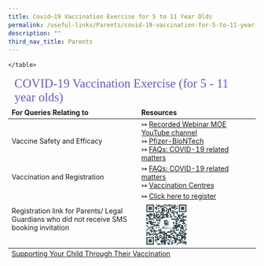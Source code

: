 ```yaml
---
title: Covid–19 Vaccination Exercise for 5 to 11 Year Olds
permalink: /useful-links/Parents/covid-19-vaccination-for-5-to-11-year-olds/
description: ""
third_nav_title: Parents
---
```

<table>
<thead>
	<tr><td style="font-family:impact; font-size:25px; color:rgb(94,94,207)" colspan="2">COVID-19 Vaccination Exercise (for 5 - 11 year olds)</td></tr>
	<tr style="font-weight:bold">
		<td width="250">For Queries Relating to</td>
		<td>Resources</td></tr>
</thead>
<tbody>
		<tr>
			<td>Vaccine Safety and Efficacy</td>
			<td>
				↣ <a target="_blank" href="https://youtube.com/playlist?list=PLgBw4fHUtzK2hnCEMXpKE54AI6nQqYIDV">Recorded Webinar MOE YouTube channel</a><br>
				↣ <a target="_blank" href="https://www.hsa.gov.sg/announcements/press-release/pfizercomirnaty_children">Pfizer-BioNTech</a><br>
				↣ <a target="_blank" href="https://www.moe.gov.sg/faqs-covid-19-infection">FAQs: COVID-19 related matters</a>
				</td>
		</tr>
	<tr>
		<td>Vaccination and Registration</td>
			<td>
					↣ <a target="_blank" href="https://www.moe.gov.sg/faqs-covid-19-infection">FAQs: COVID-19 related matters</a><br>
					↣ <a target="_blank" href="https://www.vaccine.gov.sg/locations-vcs">Vaccination Centres</a>
		</td>
		</tr>
		<tr>
			<td style="border: solid 0px black">Registration link for Parents/ Legal Guardians who did not receive SMS booking invitation</td>
			<td>
				↣ <a target="_blank" href="https://child.vaccine.gov.sg/">Click here to register</a><br>
				<img align="left" style="width:45%" src="/images/vaccineRegLink.png"></td>
		</tr>
		</tbody><tfoot>
			<tr>
				<td colspan="2"><a target="_blank" href="/files/Supporting_Your_Child_Through_Their_Vaccination.pdf">Supporting Your Child Through Their Vaccination</a></td>
			</tr>
	</tfoot>
	
	</table>